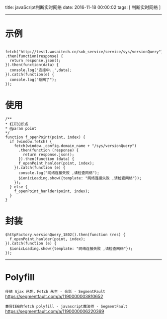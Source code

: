 title: javaScript判断实时网络
date: 2016-11-18 00:00:02
tags: [ 判断实时网络 ]



---
#  示例
```

fetch("http://test1.wosaitech.cn/sxb_service/service/sys/versionQuery")
.then(function(response) {
  return response.json();
}).then(function(data) {
  console.log('连接中..',data);
}).catch(function(e) {
  console.log("断网了");
});
```
#  使用
```
/**
* 打开知识点
* @param point
*/
function f_openPoint(point, index) {
  if (window.fetch) {
    fetch(window._config.domain_name + "/sys/versionQuery")
      .then(function (response) {
        return response.json();
      }).then(function (data) {
      f_openPoint_hanlder(point, index);
    }).catch(function (e) {
      console.log("网络连接失败 ,请检查网络");
      $ionicLoading.show({template: "网络连接失败 ,请检查网络"});
    });
  } else {
    f_openPoint_hanlder(point, index);
  }
}
```
#  封装
```
$httpFactory.versionQuery_1802().then(function (res) {
  f_openPoint_hanlder(point, index);
}).catch(function (e) {
  $ionicLoading.show({template: "网络连接失败 ,请检查网络"});
});
```


---
# Polyfill

`传统 Ajax 已死，Fetch 永生 - 会影 - SegmentFault`
https://segmentfault.com/a/1190000003810652


`兼容IE6的fetch polyfill - javascript魔法师 - SegmentFault`
https://segmentfault.com/a/1190000006220369
